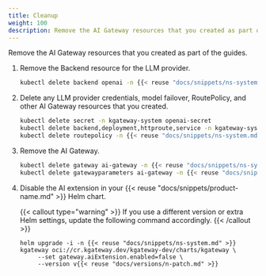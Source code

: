 ```yaml
---
title: Cleanup
weight: 100
description: Remove the AI Gateway resources that you created as part of the guides. 
---
```


Remove the AI Gateway resources that you created as part of the guides.

1. Remove the Backend resource for the LLM provider.

   ```sh
   kubectl delete backend openai -n {{< reuse "docs/snippets/ns-system.md" >}}
   ```

1. Delete any LLM provider credentials, model failover, RoutePolicy, and other AI Gateway resources that you created.

   ```sh
   kubectl delete secret -n kgateway-system openai-secret
   kubectl delete backend,deployment,httproute,service -n kgateway-system -l app=model-failover
   kubectl delete routepolicy -n {{< reuse "docs/snippets/ns-system.md" >}} -l app=ai-kgateway
   ```

1. Remove the AI Gateway.

   ```sh
   kubectl delete gateway ai-gateway -n {{< reuse "docs/snippets/ns-system.md" >}}
   kubectl delete gatewayparameters ai-gateway -n {{< reuse "docs/snippets/ns-system.md" >}}
   ```

1. Disable the AI extension in your {{< reuse "docs/snippets/product-name.md" >}} Helm chart.

   {{< callout type="warning" >}}
   If you use a different version or extra Helm settings, update the following command accordingly.
   {{< /callout >}}

   ```shell
   helm upgrade -i -n {{< reuse "docs/snippets/ns-system.md" >}} kgateway oci://cr.kgateway.dev/kgateway-dev/charts/kgateway \
        --set gateway.aiExtension.enabled=false \
        --version v{{< reuse "docs/versions/n-patch.md" >}}
   ```

